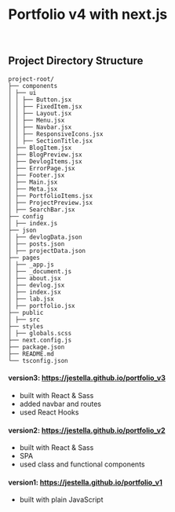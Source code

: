 # Portfolio v4 with next.js

<br />

## Project Directory Structure

```
project-root/
├── components
│ ├── ui
│ │ ├── Button.jsx
│ │ ├── FixedItem.jsx
│ │ ├── Layout.jsx
│ │ ├── Menu.jsx
│ │ ├── Navbar.jsx
│ │ ├── ResponsiveIcons.jsx
│ │ ├── SectionTitle.jsx
│ ├── BlogItem.jsx
│ ├── BlogPreview.jsx
│ ├── DevlogItems.jsx
│ ├── ErrorPage.jsx
│ ├── Footer.jsx
│ ├── Main.jsx
│ ├── Meta.jsx
│ ├── PortfolioItems.jsx
│ ├── ProjectPreview.jsx
│ ├── SearchBar.jsx
├── config
│ ├── index.js
├── json
│ ├── devlogData.json
│ ├── posts.json
│ ├── projectData.json
├── pages
│ ├── _app.js
│ ├── _document.js
│ ├── about.jsx
│ ├── devlog.jsx
│ ├── index.jsx
│ ├── lab.jsx
│ ├── portfolio.jsx
├── public
│ ├── src
├── styles
│ ├── globals.scss
├── next.config.js
├── package.json
├── README.md
└── tsconfig.json
```

#### version3: https://jestella.github.io/portfolio_v3

- built with React & Sass
- added navbar and routes
- used React Hooks
  <br />

#### version2: https://jestella.github.io/portfolio_v2

- built with React & Sass
- SPA
- used class and functional components
  <br />

#### version1: https://jestella.github.io/portfolio_v1

- built with plain JavaScript
  <br />
  <br />
  <br />
